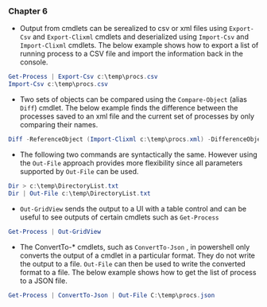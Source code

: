 ### Chapter 6

* Output from cmdlets can be serealized to csv or xml files using `Export-Csv` and `Export-Clixml` cmdlets and deserialized  using `Import-Csv` and `Import-Clixml` cmdlets. The below example shows how to export a list of running process to a CSV file and import the information back in the console.

```powershell
Get-Process | Export-Csv c:\temp\procs.csv
Import-Csv c:\temp\procs.csv
```

* Two sets of objects can be compared using the `Compare-Object` \(alias `Diff`\) cmdlet. The below example finds the difference between the processes saved to an xml file and the current set of processes by only comparing their names.

```powershell
Diff -ReferenceObject (Import-Clixml c:\temp\procs.xml) -DifferenceObject (Get-Process) -Property Name
```

* The following two commands are syntactically the same. However using the `Out-File` approach provides more flexibility since all parameters supported by `Out-File` can be used.

```powershell
Dir > c:\temp\DirectoryList.txt
Dir | Out-File c:\temp\DirectoryList.txt
```

* `Out-GridView` sends the output to a UI with a table control and can be useful to see outputs of certain cmdlets such as `Get-Process`

```powershell
Get-Process | Out-GridView
```

* The ConvertTo-\* cmdlets, such as `ConvertTo-Json` , in powershell only converts the output of a cmdlet in a particular format. They do not write the output to a file. `Out-File` can then be used to write the converted format to a file. The below example shows how to get the list of process to a JSON file.

```powershell
Get-Process | ConvertTo-Json | Out-File C:\temp\procs.json
```





